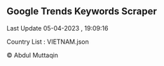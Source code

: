 

## Google Trends Keywords Scraper 
 
Last Update 05-04-2023 , 19:09:16

Country List :
VIETNAM.json



© Abdul Muttaqin 
